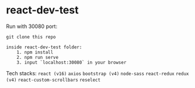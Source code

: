 # react-dev-test


Run with 30080 port:

	git clone this repo

	inside react-dev-test folder:
		1. npm install
		2. npm run serve
		3. input `localhost:30080` in your browser
		
		
Tech stacks:
	``react (v16)``
	``axios``
	``bootstrap (v4)``
	``node-sass``
	``react-redux``
	``redux (v4)``
	``react-custom-scrollbars``
	``reselect``
